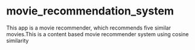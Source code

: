 # movie_recommendation_system
This app is a movie recommender, which recommends five similar movies.This is a content based movie recommender system using cosine similarity

